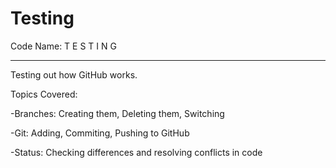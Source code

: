 # Testing

Code Name: T E S T I N G

___________________________________________________________________________________________________________________________________________

Testing out how GitHub works.

Topics Covered:

-Branches: Creating them, Deleting them, Switching

-Git: Adding, Commiting, Pushing to GitHub

-Status: Checking differences and resolving conflicts in code

